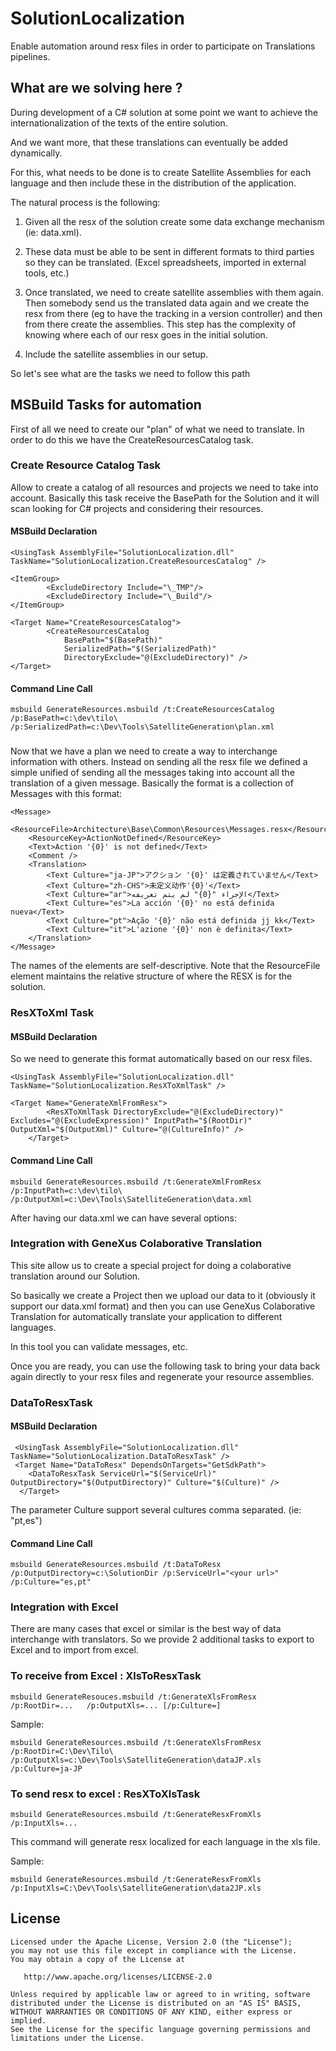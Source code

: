 # SolutionLocalization
Enable automation around resx files in order to participate on Translations pipelines. 

## What are we solving here ?

During development of a C# solution at some point we want to achieve the internationalization of the texts of the entire solution.

And we want more, that these translations can eventually be added dynamically.

For this, what needs to be done is to create Satellite Assemblies for each language and then include these in the distribution of the application.

The natural process is the following:

1) Given all the resx of the solution create some data exchange mechanism (ie: data.xml).

2) These data must be able to be sent in different formats to third parties so they can be translated. (Excel spreadsheets, imported in external tools, etc.)

3) Once translated, we need to create satellite assemblies with them again. Then somebody send us the translated data again and we create the resx from there (eg to have the tracking in a version controller) and then from there create the assemblies.
This step has the complexity of knowing where each of our resx goes in the initial solution.

4) Include the satellite assemblies in our setup.

So let's see what are the tasks we need to follow this path

## MSBuild Tasks for automation

First of all we need to create our "plan" of what we need to translate. In order to do this we have the CreateResourcesCatalog task.

### Create Resource Catalog Task

Allow to create a catalog of all resources and projects we need to take into account. Basically this task receive the BasePath for the Solution and it will scan looking for C# projects and considering their resources.

#### MSBuild Declaration
```
<UsingTask AssemblyFile="SolutionLocalization.dll" TaskName="SolutionLocalization.CreateResourcesCatalog" />

<ItemGroup>
		<ExcludeDirectory Include="\_TMP"/>
		<ExcludeDirectory Include="\_Build"/>
</ItemGroup>

<Target Name="CreateResourcesCatalog">
		<CreateResourcesCatalog
			BasePath="$(BasePath)"
			SerializedPath="$(SerializedPath)"
			DirectoryExclude="@(ExcludeDirectory)" />
</Target>
```

#### Command Line Call
```
msbuild GenerateResources.msbuild /t:CreateResourcesCatalog /p:BasePath=c:\dev\tilo\  /p:SerializedPath=c:\Dev\Tools\SatelliteGeneration\plan.xml
```

### 

Now that we have a plan we need to create a way to interchange information with others. Instead on sending all the resx file we defined a simple unified of sending all the messages taking into account all the translation of a given message.
Basically the format is a collection of Messages with this format:

```
<Message>
	<ResourceFile>Architecture\Base\Common\Resources\Messages.resx</ResourceFile>
	<ResourceKey>ActionNotDefined</ResourceKey>
	<Text>Action '{0}' is not defined</Text>
	<Comment />
	<Translation>
		<Text Culture="ja-JP">アクション '{0}' は定義されていません</Text>
		<Text Culture="zh-CHS">未定义动作'{0}'</Text>
		<Text Culture="ar">الإجراء "{0}" لم يتم تعريفه</Text>
		<Text Culture="es">La acción '{0}' no está definida nueva</Text>
		<Text Culture="pt">Ação '{0}' não está definida jj kk</Text>
		<Text Culture="it">L'azione '{0}' non è definita</Text>
	</Translation>
</Message>
```
The names of the elements are self-descriptive. Note that the ResourceFile element maintains the relative structure of where the RESX is for the solution.

### ResXToXml Task

#### MSBuild Declaration

So we need to generate this format automatically based on our resx files. 
```
<UsingTask AssemblyFile="SolutionLocalization.dll" TaskName="SolutionLocalization.ResXToXmlTask" />

<Target Name="GenerateXmlFromResx">
		<ResXToXmlTask DirectoryExclude="@(ExcludeDirectory)" Excludes="@(ExcludeExpression)" InputPath="$(RootDir)" OutputXml="$(OutputXml)" Culture="@(CultureInfo)" />
	</Target>

```

#### Command Line Call
```
msbuild GenerateResources.msbuild /t:GenerateXmlFromResx /p:InputPath=c:\dev\tilo\  /p:OutputXml=c:\Dev\Tools\SatelliteGeneration\data.xml
```

After having our data.xml we can have several options: 

### Integration with GeneXus Colaborative Translation

This site allow us to create a special project for doing a colaborative translation around our Solution.

So basically we create a Project then we upload our data to it (obviously it support our data.xml format) and then you can use GeneXus Colaborative Translation for automatically translate your application to different languages.

In this tool you can validate messages, etc.

Once you are ready, you can use the following task to bring your data back again directly to your resx files and regenerate your resource assemblies.

### DataToResxTask 

#### MSBuild Declaration

```
 <UsingTask AssemblyFile="SolutionLocalization.dll" TaskName="SolutionLocalization.DataToResxTask" />
 <Target Name="DataToResx" DependsOnTargets="GetSdkPath">
    <DataToResxTask ServiceUrl="$(ServiceUrl)"  OutputDirectory="$(OutputDirectory)" Culture="$(Culture)" />
  </Target>
```
The parameter Culture support several cultures comma separated. (ie: "pt,es")


#### Command Line Call

```
msbuild GenerateResources.msbuild /t:DataToResx /p:OutputDirectory=c:\SolutionDir /p:ServiceUrl="<your url>" /p:Culture="es,pt"
```

### Integration with Excel

There are many cases that excel or similar is the best way of data interchange with translators. So we provide 2 additional tasks to export to Excel and to import from excel.

### To receive from Excel : XlsToResxTask

```
msbuild GenerateResouces.msbuild /t:GenerateXlsFromResx  /p:RootDir=...   /p:OutputXls=... [/p:Culture=]
```

Sample:

```
msbuild GenerateResources.msbuild /t:GenerateXlsFromResx /p:RootDir=C:\Dev\Tilo\ /p:OutputXls=c:\Dev\Tools\SatelliteGeneration\dataJP.xls /p:Culture=ja-JP
```

### To send resx to excel : ResXToXlsTask

```
msbuild GenerateResources.msbuild /t:GenerateResxFromXls /p:InputXls=...
```

This command will generate resx localized for each language in the xls file.


Sample:

```
msbuild GenerateResources.msbuild /t:GenerateResxFromXls /p:InputXls=C:\Dev\Tools\SatelliteGeneration\data2JP.xls
```
 
## License

    Licensed under the Apache License, Version 2.0 (the "License");
    you may not use this file except in compliance with the License.
    You may obtain a copy of the License at

       http://www.apache.org/licenses/LICENSE-2.0

    Unless required by applicable law or agreed to in writing, software
    distributed under the License is distributed on an "AS IS" BASIS,
    WITHOUT WARRANTIES OR CONDITIONS OF ANY KIND, either express or implied.
    See the License for the specific language governing permissions and
    limitations under the License.
